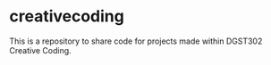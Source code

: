 # creativecoding
This is a repository to share code for projects made within DGST302 Creative Coding.

